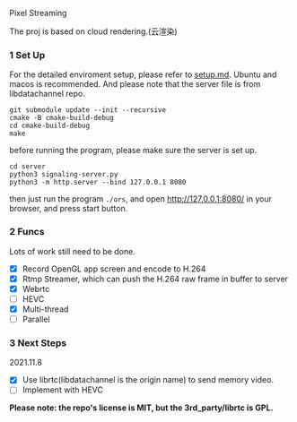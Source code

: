 Pixel Streaming

The proj is based on cloud rendering.(云渲染)

### 1 Set Up 
For the detailed enviroment setup, please refer to [setup.md](./docs/setup.md).
Ubuntu and macos is recommended.
And please note that the server file is from libdatachannel repo.

```shell
git submodule update --init --recursive
cmake -B cmake-build-debug
cd cmake-build-debug
make
```
before running the program, please make sure the server is set up. 
```shell
cd server
python3 signaling-server.py
python3 -m http.server --bind 127.0.0.1 8080
```
then just run the program `./ors`, and open http://127.0.0.1:8080/ in your browser, and press start button.

### 2 Funcs

Lots of work still need to be done.

- [x] Record OpenGL app screen and encode to H.264
- [x] Rtmp Streamer, which can push the H.264 raw frame in buffer to server
- [x] Webrtc
- [ ] HEVC
- [x] Multi-thread
- [ ] Parallel 

### 3 Next Steps
2021.11.8
- [x] Use librtc(libdatachannel is the origin name) to send memory video.
- [ ] Implement with HEVC

**Please note: the repo's license is MIT, but the 3rd_party/librtc is GPL.**


